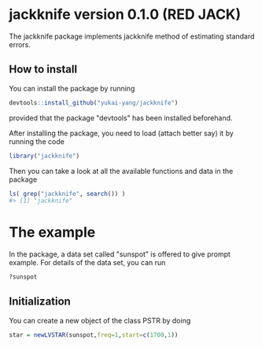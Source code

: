 <!-- README.md is generated from README.Rmd. Please edit that file -->
jackknife version 0.1.0 (RED JACK)
===============================

The jackknife package implements jackknife method of estimating standard errors.

How to install
--------------

You can install the package by running

``` r
devtools::install_github("yukai-yang/jackknife")
```

provided that the package "devtools" has been installed beforehand.

After installing the package, you need to load (attach better say) it by running the code

``` r
library("jackknife")
```

Then you can take a look at all the available functions and data in the package

``` r
ls( grep("jackknife", search()) ) 
#> [1] "jackknife"
```

The example
===================

In the package, a data set called "sunspot" is offered to give prompt example. For details of the data set, you can run

``` r
?sunspot
```

Initialization
--------------

You can create a new object of the class PSTR by doing

``` r
star = newLVSTAR(sunspot,freq=1,start=c(1700,1))
```

